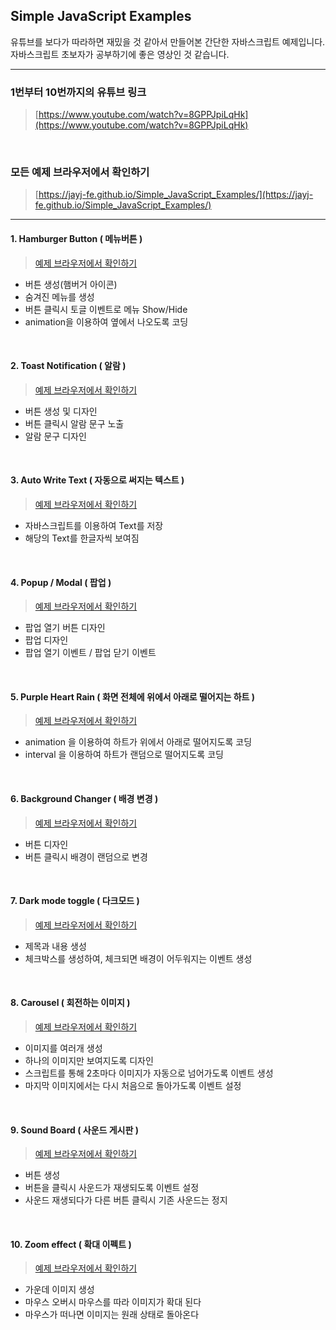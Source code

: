 ## Simple JavaScript Examples

유튜브를 보다가 따라하면 재밌을 것 같아서 만들어본 간단한 자바스크립트 예제입니다.<br>
자바스크립트 초보자가 공부하기에 좋은 영상인 것 같습니다.

<hr>

### 1번부터 10번까지의 유튜브 링크
> [https://www.youtube.com/watch?v=8GPPJpiLqHk](https://www.youtube.com/watch?v=8GPPJpiLqHk)

<br>

### 모든 예제 브라우저에서 확인하기
> [https://jayj-fe.github.io/Simple_JavaScript_Examples/](https://jayj-fe.github.io/Simple_JavaScript_Examples/)

<hr>

#### 1. Hamburger Button ( 메뉴버튼 )
> [예제 브라우저에서 확인하기](https://jayj-fe.github.io/Simple_JavaScript_Examples/?HamburgerMenu)

- 버튼 생성(햄버거 아이콘)
- 숨겨진 메뉴를 생성
- 버튼 클릭시 토글 이벤트로 메뉴 Show/Hide
- animation을 이용하여 옆에서 나오도록 코딩

<br>

#### 2. Toast Notification ( 알람 )
> [예제 브라우저에서 확인하기](https://jayj-fe.github.io/Simple_JavaScript_Examples/?toast-notification)

- 버튼 생성 및 디자인
- 버튼 클릭시 알람 문구 노출
- 알람 문구 디자인

<br>

#### 3. Auto Write Text ( 자동으로 써지는 텍스트 )
> [예제 브라우저에서 확인하기](https://jayj-fe.github.io/Simple_JavaScript_Examples/?auto-write-text)

- 자바스크립트를 이용하여 Text를 저장
- 해당의 Text를 한글자씩 보여짐

<br>

#### 4. Popup / Modal ( 팝업 )
> [예제 브라우저에서 확인하기](https://jayj-fe.github.io/Simple_JavaScript_Examples/?popup)

- 팝업 열기 버튼 디자인
- 팝업 디자인
- 팝업 열기 이벤트 / 팝업 닫기 이벤트

<br>

#### 5. Purple Heart Rain ( 화면 전체에 위에서 아래로 떨어지는 하트 )
> [예제 브라우저에서 확인하기](https://jayj-fe.github.io/Simple_JavaScript_Examples/?purple-heart-rain)

- animation 을 이용하여 하트가 위에서 아래로 떨어지도록 코딩
- interval 을 이용하여 하트가 랜덤으로 떨어지도록 코딩

<br>

#### 6. Background Changer ( 배경 변경 )
> [예제 브라우저에서 확인하기](https://jayj-fe.github.io/Simple_JavaScript_Examples/?background-changer)

- 버튼 디자인
- 버튼 클릭시 배경이 랜덤으로 변경

<br>

#### 7. Dark mode toggle ( 다크모드 )
> [예제 브라우저에서 확인하기](https://jayj-fe.github.io/Simple_JavaScript_Examples/?dark-mode-toggle)

- 제목과 내용 생성
- 체크박스를 생성하여, 체크되면 배경이 어두워지는 이벤트 생성

<br>

#### 8. Carousel ( 회전하는 이미지 )
> [예제 브라우저에서 확인하기](https://jayj-fe.github.io/Simple_JavaScript_Examples/?carousel)

- 이미지를 여러개 생성
- 하나의 이미지만 보여지도록 디자인
- 스크립트를 통해 2초마다 이미지가 자동으로 넘어가도록 이벤트 생성
- 마지막 이미지에서는 다시 처음으로 돌아가도록 이벤트 설정

<br>

#### 9. Sound Board ( 사운드 게시판 )
> [예제 브라우저에서 확인하기](https://jayj-fe.github.io/Simple_JavaScript_Examples/?sound-board)

- 버튼 생성
- 버튼을 클릭시 사운드가 재생되도록 이벤트 설정
- 사운드 재생되다가 다른 버튼 클릭시 기존 사운드는 정지

<br>

#### 10. Zoom effect ( 확대 이펙트 )
> [예제 브라우저에서 확인하기](https://jayj-fe.github.io/Simple_JavaScript_Examples/?zoom-effect)

- 가운데 이미지 생성
- 마우스 오버시 마우스를 따라 이미지가 확대 된다
- 마우스가 떠나면 이미지는 원래 상태로 돌아온다